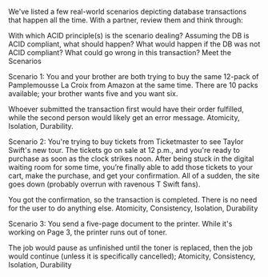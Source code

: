 We've listed a few real-world scenarios depicting database transactions that happen all the time. With a partner, review them and think through:

With which ACID principle(s) is the scenario dealing?
Assuming the DB is ACID compliant, what should happen?
What would happen if the DB was not ACID compliant? What could go wrong in this transaction?
Meet the Scenarios

Scenario 1: You and your brother are both trying to buy the same 12-pack of Pamplemousse La Croix from Amazon at the same time. There are 10 packs available; your brother wants five and you want six.

Whoever submitted the  transaction first would have their order fulfilled, while the second person would likely get an error message.
Atomicity, Isolation, Durability.


Scenario 2: You're trying to buy tickets from Ticketmaster to see Taylor Swift's new tour. The tickets go on sale at 12 p.m., and you're ready to purchase as soon as the clock strikes noon. After being stuck in the digital waiting room for some time, you’re finally able to add those tickets to your cart, make the purchase, and get your confirmation. All of a sudden, the site goes down (probably overrun with ravenous T Swift fans).

You got the confirmation, so the transaction is completed. There is no need for the user to do anything else.
Atomicity, Consistency, Isolation, Durability


Scenario 3: You send a five-page document to the printer. While it's working on Page 3, the printer runs out of toner.

The job would pause as unfinished until the toner is replaced, then the job would continue (unless it is specifically cancelled);
Atomicity, Consistency, Isolation, Durability